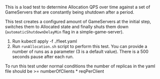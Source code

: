 This is a load test to determine Allocation QPS over time against a set of GameServers that are constantly being shutdown after a period.

This test creates a configured amount of GameServers at the initial step, switches them to Allocated state and finally 
shuts them down (`automaticShutdownDelayMin` flag in a simple-game-server).

1) Run kubectl apply -f ./fleet.yaml
2) Run `runAllocation.sh` script to perform this test. You can provide a number of runs as a parameter (3 is a default value). There is a 500 seconds pause after each run.

To run this test under normal conditions the number of replicas in the yaml file should be >= numberOfClients * reqPerClient
